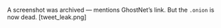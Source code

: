 A screenshot was archived — mentions GhostNet’s link. But the `.onion` is now dead.
[tweet_leak.png]
